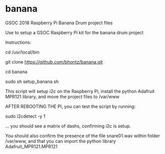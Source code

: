 # banana
GSOC 2018 Raspberry Pi Banana Drum project files

Use to setup a GSOC Raspberry Pi kit for the banana drum project

Instructions:

cd /usr/local/bin

git clone https://github.com/bhontz/banana.git

cd banana

sudo sh setup_banana.sh

This script will setup i2c on the Raspberry Pi, install the python Adafruit MPR121 library, and move the project files to /var/www

AFTER REBOOTING THE PI, you can test the script by running:

sudo i2cdetect -y 1

... you should see a matrix of dashs, confirming i2c is setup.

You should also confirm the presence of the file snare01.wav within folder /var/www, and that you can import the python library Adafruit_MPR121.MPR121
